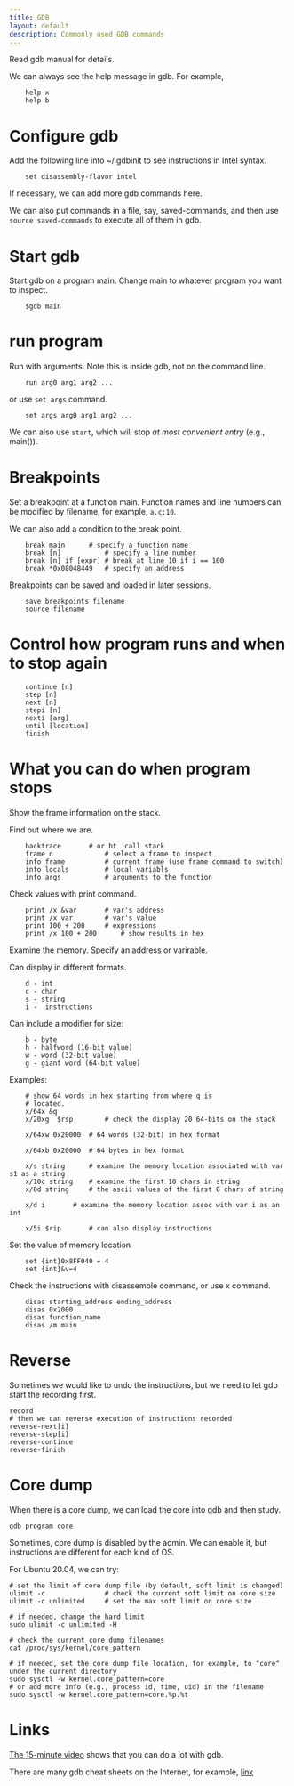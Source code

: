 ```yaml
---
title: GDB
layout: default
description: Commonly used GDB commands
---
```


Read gdb manual for details.

We can always see the help message in gdb. For example, 

```
    help x
    help b
```

# Configure gdb

Add the following line into ~/.gdbinit to see instructions in Intel syntax.

```
    set disassembly-flavor intel
```

If necessary, we can add more gdb commands here.

We can also put commands in a file, say, saved-commands, and then use `source saved-commands` to execute all of them in gdb.

# Start gdb

Start gdb on a program main. Change main to whatever program
you want to inspect.

```
    $gdb main
```

# run program 
Run with arguments. Note this is inside gdb, not on the command line.

```
    run arg0 arg1 arg2 ...
```

or use `set args` command.

```
    set args arg0 arg1 arg2 ...

```
We can also use `start`, which will stop *at most convenient entry* (e.g., main()).

# Breakpoints

Set a breakpoint at a function main. Function names and line numbers
can be modified by filename, for example, `a.c:10`.

We can also add a condition to the break point.

```
    break main		# specify a function name
    break [n]           # specify a line number
    break [n] if [expr] # break at line 10 if i == 100
    break *0x08048449	# specify an address
```

Breakpoints can be saved and loaded in later sessions.

```
    save breakpoints filename
    source filename
```

# Control how program runs and when to stop again

```
    continue [n]
    step [n]
    next [n]
    stepi [n]
    nexti [arg]
    until [location]
    finish
```

# What you can do when program stops

Show the frame information on the stack.

Find out where we are.

```
    backtrace		# or bt  call stack
    frame n             # select a frame to inspect  
    info frame          # current frame (use frame command to switch)
    info locals         # local variabls
    info args           # arguments to the function
```

Check values with print  command.

```
    print /x &var		# var's address
    print /x var		# var's value
    print 100 + 200		# expressions
    print /x 100 + 200		# show results in hex
```

Examine the memory. Specify an address or varirable.

Can display in different formats.

```
    d - int
    c - char 
    s - string
    i -  instructions
```

Can include a modifier for size:

```
    b - byte
    h - halfword (16-bit value)
    w - word (32-bit value)
    g - giant word (64-bit value)
```

Examples: 

```
    # show 64 words in hex starting from where q is
    # located.
    x/64x &q		
    x/20xg  $rsp        # check the display 20 64-bits on the stack

    x/64xw 0x20000	# 64 words (32-bit) in hex format

    x/64xb 0x20000	# 64 bytes in hex format

    x/s string	    # examine the memory location associated with var s1 as a string
    x/10c string    # examine the first 10 chars in string
    x/8d string     # the ascii values of the first 8 chars of string

    x/d i	    # examine the memory location assoc with var i as an int 

    x/5i $rip	    # can also display instructions
```
    
Set the value of memory location

```
    set {int}0x8FF040 = 4
    set {int}&v=4
```

Check the instructions with disassemble command, or use x command. 

```
    disas starting_address ending_address
    disas 0x2000 
    disas function_name
    disas /m main
```

# Reverse

Sometimes we would like to undo the instructions, but we need to let gdb start the recording first.

```
record
# then we can reverse execution of instructions recorded
reverse-next[i]
reverse-step[i]
reverse-continue
reverse-finish
```



# Core dump

When there is a core dump, we can load the core into gdb and then study.

```
gdb program core
```
Sometimes, core dump is disabled by the admin. We can enable it, but instructions are
different for each kind of OS.

For Ubuntu 20.04, we can try:

```
# set the limit of core dump file (by default, soft limit is changed)
ulimit -c               # check the current soft limit on core size
ulimit -c unlimited     # set the max soft limit on core size

# if needed, change the hard limit
sudo ulimit -c unlimited -H

# check the current core dump filenames
cat /proc/sys/kernel/core_pattern

# if needed, set the core dump file location, for example, to "core" under the current directory
sudo sysctl -w kernel.core_pattern=core
# or add more info (e.g., process id, time, uid) in the filename
sudo sysctl -w kernel.core_pattern=core.%p.%t 
```

# Links

[The 15-minute video](https://www.youtube.com/watch?v=PorfLSr3DDI) 
shows that you can do a lot with gdb. 

There are many gdb cheat sheets on the Internet, for example, 
[link](https://cs-uob.github.io/COMS20012/materials/lecture1/GDBCheatSheet.pdf)

